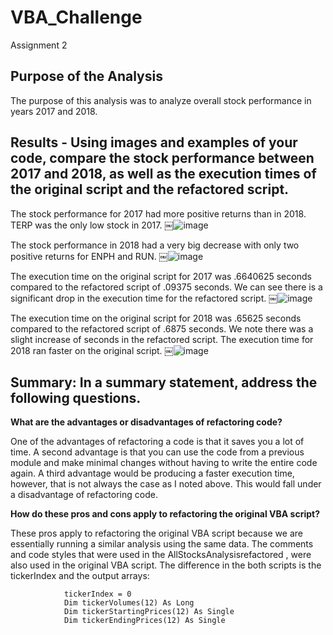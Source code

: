 # VBA_Challenge
Assignment 2

## Purpose of the Analysis
  
  The purpose of this analysis was to analyze overall stock performance in years 2017 and 2018. 
    
    
 ## Results - Using images and examples of your code, compare the stock performance between 2017 and 2018, as well as the             execution times of the original script and the refactored script.

 

  The stock performance for 2017 had more positive returns than in 2018. TERP was the only low stock in 2017. 
  ￼![image](https://user-images.githubusercontent.com/83786920/120090317-7514e900-c0cf-11eb-9bc3-eea19d42a3e0.png) 
  
  The stock performance in 2018 had a very big decrease with only two positive returns for ENPH and RUN. 
  ￼![image](https://user-images.githubusercontent.com/83786920/120090441-91fdec00-c0d0-11eb-9455-922fc4d9c518.png)  
  
  The execution time on the original script for 2017 was .6640625 seconds compared to the refactored script of .09375 seconds. We   can see there is a significant drop in the execution time for the refactored script.
  ￼![image](https://user-images.githubusercontent.com/83786920/120090622-fbcac580-c0d1-11eb-9129-74b2134b55ff.png)
  
  The execution time on the original script for 2018 was .65625 seconds compared to the refactored script of .6875 seconds. We     note there was a slight increase of seconds in the refactored script. The execution time for 2018 ran faster on the original     script.
  ￼![image](https://user-images.githubusercontent.com/83786920/120090671-4c422300-c0d2-11eb-8d08-722dca3671ec.png)
  
  ## Summary: In a summary statement, address the following questions.
  
  **What are the advantages or disadvantages of refactoring code?**
  
  One of the advantages of refactoring a code is that it saves you a lot of time. A second advantage is that you can use the code   from a previous module and make minimal changes without having to write the entire code again. A third advantage would be         producing a faster execution time, however, that is not always the case as I noted above. This would fall under a disadvantage   of refactoring code.
  
  **How do these pros and cons apply to refactoring the original VBA script?**
  
  These pros apply to refactoring the original VBA script because we are essentially running a similar analysis using the same     data. The comments and code styles that were used in the AllStocksAnalysisrefactored , were also used in the original VBA         script. The difference in the both scripts is the tickerIndex and the output arrays: 
                
                tickerIndex = 0
                Dim tickerVolumes(12) As Long
                Dim tickerStartingPrices(12) As Single
                Dim tickerEndingPrices(12) As Single 
                
   
 
      
